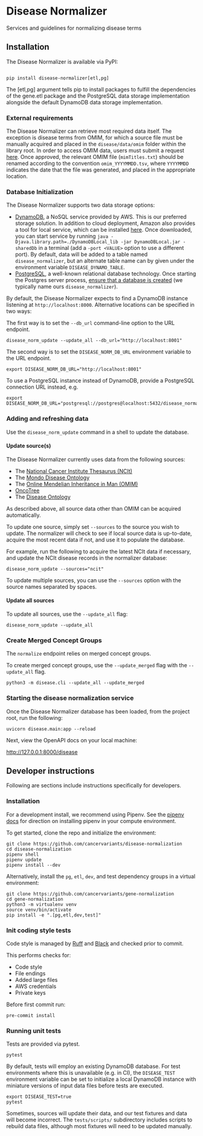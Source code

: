 # Disease Normalizer

Services and guidelines for normalizing disease terms

## Installation

The Disease Normalizer is available via PyPI:

```commandline

pip install disease-normalizer[etl,pg]
```

The [etl,pg] argument tells pip to install packages to fulfill the dependencies of the gene.etl package and the PostgreSQL data storage implementation alongside the default DynamoDB data storage implementation.

### External requirements

The Disease Normalizer can retrieve most required data itself. The exception is disease terms from OMIM, for which a source file must be manually acquired and placed in the `disease/data/omim` folder within the library root. In order to access OMIM data, users must submit a request [here](https://www.omim.org/downloads). Once approved, the relevant OMIM file (`mimTitles.txt`) should be renamed according to the convention `omim_YYYYMMDD.tsv`, where `YYYYMMDD` indicates the date that the file was generated, and placed in the appropriate location.

### Database Initialization

The Disease Normalizer supports two data storage options:

* [DynamoDB](https://aws.amazon.com/dynamodb), a NoSQL service provided by AWS. This is our preferred storage solution. In addition to cloud deployment, Amazon also provides a tool for local service, which can be installed [here](https://docs.aws.amazon.com/amazondynamodb/latest/developerguide/DynamoDBLocal.DownloadingAndRunning.html). Once downloaded, you can start service by running `java -Djava.library.path=./DynamoDBLocal_lib -jar DynamoDBLocal.jar -sharedDb` in a terminal (add a `-port <VALUE>` option to use a different port). By default, data will be added to a table named `disease_normalizer`, but an alternate table name can by given under the environment variable `DISEASE_DYNAMO_TABLE`.
* [PostgreSQL](https://www.postgresql.org/), a well-known relational database technology. Once starting the Postgres server process, [ensure that a database is created](https://www.postgresql.org/docs/current/sql-createdatabase.html) (we typically name ours `disease_normalizer`).

By default, the Disease Normalizer expects to find a DynamoDB instance listening at `http://localhost:8000`. Alternative locations can be specified in two ways:

The first way is to set the `--db_url` command-line option to the URL endpoint.

```commandline
disease_norm_update --update_all --db_url="http://localhost:8001"
```

The second way is to set the `DISEASE_NORM_DB_URL` environment variable to the URL endpoint.
```commandline
export DISEASE_NORM_DB_URL="http://localhost:8001"
```

To use a PostgreSQL instance instead of DynamoDB, provide a PostgreSQL connection URL instead, e.g.

```commandline
export DISEASE_NORM_DB_URL="postgresql://postgres@localhost:5432/disease_normalizer"
```

### Adding and refreshing data

Use the `disease_norm_update` command in a shell to update the database.

#### Update source(s)

The Disease Normalizer currently uses data from the following sources:

 * The [National Cancer Institute Thesaurus (NCIt)](https://ncithesaurus.nci.nih.gov/ncitbrowser/)
 * The [Mondo Disease Ontology](https://mondo.monarchinitiative.org/)
 * The [Online Mendelian Inheritance in Man (OMIM)](https://www.omim.org/)
 * [OncoTree](http://oncotree.mskcc.org/)
 * The [Disease Ontology](https://disease-ontology.org/)

As described above, all source data other than OMIM can be acquired automatically.

To update one source, simply set `--sources` to the source you wish to update. The normalizer will check to see if local source data is up-to-date, acquire the most recent data if not, and use it to populate the database.

For example, run the following to acquire the latest NCIt data if necessary, and update the NCIt disease records in the normalizer database:

```commandline
disease_norm_update --sources="ncit"
```

To update multiple sources, you can use the `--sources` option with the source names separated by spaces.

#### Update all sources

To update all sources, use the `--update_all` flag:

```commandline
disease_norm_update --update_all
```

### Create Merged Concept Groups
The `normalize` endpoint relies on merged concept groups.

To create merged concept groups, use the `--update_merged` flag with the `--update_all` flag.

```commandline
python3 -m disease.cli --update_all --update_merged
```

### Starting the disease normalization service

Once the Disease Normalizer database has been loaded, from the project root, run the following:

```commandline
uvicorn disease.main:app --reload
```

Next, view the OpenAPI docs on your local machine:

http://127.0.0.1:8000/disease

## Developer instructions
Following are sections include instructions specifically for developers.

### Installation
For a development install, we recommend using Pipenv. See the
[pipenv docs](https://pipenv-fork.readthedocs.io/en/latest/#install-pipenv-today)
for direction on installing pipenv in your compute environment.

To get started, clone the repo and initialize the environment:

```commandline
git clone https://github.com/cancervariants/disease-normalization
cd disease-normalization
pipenv shell
pipenv update
pipenv install --dev
```

Alternatively, install the `pg`, `etl`, `dev`, and test dependency groups in a virtual environment:

```commandline
git clone https://github.com/cancervariants/gene-normalization
cd gene-normalization
python3 -m virtualenv venv
source venv/bin/activate
pip install -e ".[pg,etl,dev,test]"
```

### Init coding style tests

Code style is managed by [Ruff](https://github.com/astral-sh/ruff) and [Black](https://github.com/psf/black) and checked prior to commit.

This performs checks for:

* Code style
* File endings
* Added large files
* AWS credentials
* Private keys

Before first commit run:

```commandline
pre-commit install
```

### Running unit tests

Tests are provided via pytest.

```commandline
pytest
```

By default, tests will employ an existing DynamoDB database. For test environments where this is unavailable (e.g. in CI), the `DISEASE_TEST` environment variable can be set to initialize a local DynamoDB instance with miniature versions of input data files before tests are executed.

```comandline
export DISEASE_TEST=true
pytest
```

Sometimes, sources will update their data, and our test fixtures and data will become incorrect. The `tests/scripts/` subdirectory includes scripts to rebuild data files, although most fixtures will need to be updated manually.
